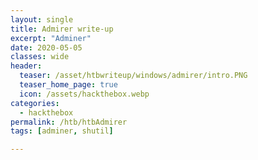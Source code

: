 ```yaml
---
layout: single
title: Admirer write-up
excerpt: "Adminer"
date: 2020-05-05
classes: wide
header:
  teaser: /asset/htbwriteup/windows/admirer/intro.PNG
  teaser_home_page: true
  icon: /assets/hackthebox.webp
categories:
  - hackthebox
permalink: /htb/htbAdmirer
tags: [adminer, shutil]

---
```

